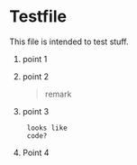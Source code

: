 # Testfile

This file is intended to test stuff.

1. point 1
1. point 2

	>remark

1. point 3

		looks like
		code?

1. Point 4
